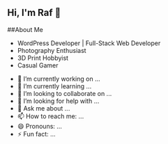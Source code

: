 ## Hi, I'm Raf 👋

##About Me
<ul>
<li>WordPress Developer | Full-Stack Web Developer</li>
<li>Photography Enthusiast</li>
<li>3D Print Hobbyist</li>
<li>Casual Gamer</li>
</ul>


- 🔭 I’m currently working on ...
- 🌱 I’m currently learning ...
- 👯 I’m looking to collaborate on ...
- 🤔 I’m looking for help with ...
- 💬 Ask me about ...
- 📫 How to reach me: ...
- 😄 Pronouns: ...
- ⚡ Fun fact: ...

